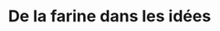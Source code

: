 ---
title: "De la farine dans les idées"
url: /culan/de-la-farine-dans-les-idees/
shop: Bäckerei
---